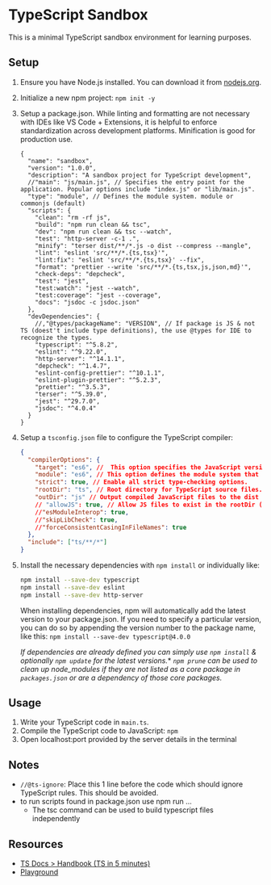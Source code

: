 # TypeScript Sandbox

This is a minimal TypeScript sandbox environment for learning purposes.

## Setup

1. Ensure you have Node.js installed. You can download it from [nodejs.org](https://nodejs.org).
2. Initialize a new npm project: `npm init -y`
3. Setup a package.json. While linting and formatting are not necessary with IDEs like VS Code + Extensions, it is helpful to enforce standardization across development platforms. Minification is good for production use.

    ```jsonc
    {
      "name": "sandbox",
      "version": "1.0.0",
      "description": "A sandbox project for TypeScript development",
      //"main": "js/main.js", // Specifies the entry point for the application. Popular options include "index.js" or "lib/main.js".
      "type": "module", // Defines the module system. module or commonjs (default)
      "scripts": {
        "clean": "rm -rf js",
        "build": "npm run clean && tsc",
        "dev": "npm run clean && tsc --watch",
        "test": "http-server -c-1 .",
        "minify": "terser dist/**/*.js -o dist --compress --mangle",
        "lint": "eslint 'src/**/*.{ts,tsx}'",
        "lint:fix": "eslint 'src/**/*.{ts,tsx}' --fix",
        "format": "prettier --write 'src/**/*.{ts,tsx,js,json,md}'",
        "check-deps": "depcheck",
        "test": "jest",
        "test:watch": "jest --watch",
        "test:coverage": "jest --coverage",
        "docs": "jsdoc -c jsdoc.json"
      },
      "devDependencies": {
        //,"@types/packageName": "VERSION", // If package is JS & not TS (doest't include type definitions), the use @types for IDE to recognize the types.
        "typescript": "^5.8.2",
        "eslint": "^9.22.0",
        "http-server": "^14.1.1",
        "depcheck": "^1.4.7",
        "eslint-config-prettier": "^10.1.1",
        "eslint-plugin-prettier": "^5.2.3",
        "prettier": "^3.5.3",
        "terser": "^5.39.0",
        "jest": "^29.7.0",
        "jsdoc": "^4.0.4"
      }
    }
    ```

4. Setup a `tsconfig.json` file to configure the TypeScript compiler:

    ```json
    {
      "compilerOptions": {
        "target": "es6", //  This option specifies the JavaScript version that TypeScript should compile to.
        "module": "es6", // This option defines the module system that TypeScript should use when generating JavaScript code.
        "strict": true, // Enable all strict type-checking options.
        "rootDir": "ts", // Root directory for TypeScript source files.
        "outDir": "js" // Output compiled JavaScript files to the dist directory.
        // "allowJS": true, // Allow JS files to exist in the rootDir (src)
        //"esModuleInterop": true,
        //"skipLibCheck": true,
        //"forceConsistentCasingInFileNames": true
      },
      "include": ["ts/**/*"]
    }
    ```

5. Install the necessary dependencies with `npm install` or individually like:

    ```sh
    npm install --save-dev typescript
    npm install --save-dev eslint
    npm install --save-dev http-server
    ```

    When installing dependencies, npm will automatically add the latest version to your package.json. If you need to specify a particular version, you can do so by appending the version number to the package name, like this: `npm install --save-dev typescript@4.0.0`

    _If dependencies are already defined you can simply use `npm install` & optionally `npm update` for the latest versions._\*
    _`npm prune` can be used to clean up node_modules if they are not listed as a core package in `packages.json` or are a dependency of those core packages._

## Usage

1. Write your TypeScript code in `main.ts`.
2. Compile the TypeScript code to JavaScript: `npm `
3. Open localhost:port provided by the server details in the terminal

## Notes

- `//@ts-ignore`: Place this 1 line before the code which should ignore TypeScript rules. This should be avoided.
- to run scripts found in package.json use npm run ...
  - The tsc command can be used to build typescript files independently

## Resources

- [TS Docs > Handbook (TS in 5 minutes)](https://www.typescriptlang.org/docs/handbook/typescript-in-5-minutes.html)
- [Playground](https://www.typescriptlang.org/play/?#code/PTAEHUFMBsGMHsC2lQBd5oBYoCoE8AHSAZVgCcBLA1UABWgEM8BzM+AVwDsATAGiwoBnUENANQAd0gAjQRVSQAUCEmYKsTKGYUAbpGF4OY0BoadYKdJMoL+gzAzIoz3UNEiPOofEVKVqAHSKymAAmkYI7NCuqGqcANag8ABmIjQUXrFOKBJMggBcISGgoAC0oACCbvCwDKgU8JkY7p7ehCTkVDQS2E6gnPCxGcwmZqDSTgzxxWWVoASMFmgYkAAeRJTInN3ymj4d-jSCeNsMq-wuoPaOltigAKoASgAywhK7SbGQZIIz5VWCFzSeCrZagNYbChbHaxUDcCjJZLfSDbExIAgUdxkUBIursJzCFJtXydajBBCcQQ0MwAUVWDEQC0gADVHBQGNJ3KAALygABEAAkYNAMOB4GRonzFBTBPB3AERcwABS0+mM9ysygc9wASmCKhwzQ8ZC8iHFzmB7BoXzcZmY7AYzEg-Fg0HUiQ58D0Ii8fLpDKZgj5SWxfPADlQAHJhAA5SASPlBFQAeS+ZHegmdWkgR1QjgUrmkeFATjNOmGWH0KAQiGhwkuNok4uiIgMHGxCyYrA4PCCJSAA)
